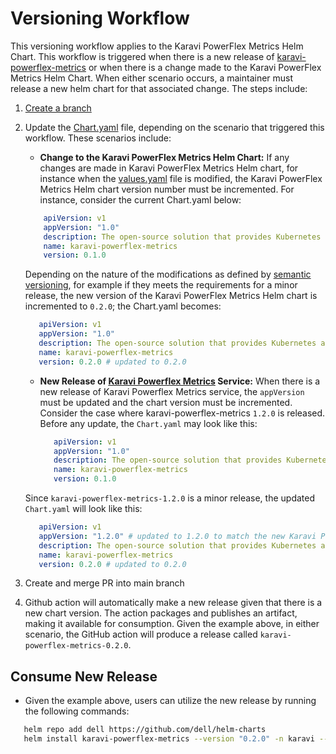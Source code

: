 # Versioning Workflow

This versioning workflow applies to the Karavi PowerFlex Metrics Helm Chart. This workflow is triggered when there is a new release of [karavi-powerflex-metrics](https://github.com/dell/karavi-powerflex-metrics) or when there is a change made to the Karavi PowerFlex Metrics Helm Chart. When either scenario occurs, a maintainer must release a new helm chart for that associated change. The steps include:

1) [Create a branch](../../CONTRIBUTING.md)
2) Update the [Chart.yaml](../karavi-powerflex-metrics/Chart.yaml) file, depending on the scenario that triggered this workflow. These scenarios include:
   - **Change to the Karavi PowerFlex Metrics Helm Chart:**
    If any changes are made in Karavi PowerFlex Metrics Helm chart, for instance when the [values.yaml](./values.yaml) file is modified, the Karavi PowerFlex Metrics Helm chart version number must be incremented. For instance, consider the current Chart.yaml below:

    ```yaml
        apiVersion: v1
        appVersion: "1.0"
        description: The open-source solution that provides Kubernetes administrators insight into storage usage and performance for containerized applications using Dell products.
        name: karavi-powerflex-metrics
        version: 0.1.0
     ```

    Depending on the nature of the modifications as defined by [semantic versioning](http://semver.org), for example if they meets the requirements for a minor release, the new version of the Karavi PowerFlex Metrics Helm chart is incremented to `0.2.0`; the Chart.yaml becomes:

     ```yaml
        apiVersion: v1
        appVersion: "1.0"
        description: The open-source solution that provides Kubernetes administrators insight into storage usage and performance for containerized applications using Dell products.
        name: karavi-powerflex-metrics
        version: 0.2.0 # updated to 0.2.0
     ```

   - **New Release of [Karavi Powerflex Metrics](https://github.com/dell/karavi-powerflex-metrics) Service:**
    When there is a new release of Karavi Powerflex Metrics service, the `appVersion` must be updated and the chart version must be incremented. Consider the case where karavi-powerflex-metrics `1.2.0` is released. Before any update, the `Chart.yaml` may look like this:

     ```yaml
        apiVersion: v1
        appVersion: "1.0"
        description: The open-source solution that provides Kubernetes administrators insight into storage usage and performance for containerized applications using Dell products.
        name: karavi-powerflex-metrics
        version: 0.1.0
     ```

    Since `karavi-powerflex-metrics-1.2.0` is a minor release, the updated `Chart.yaml` will look like this:

     ```yaml
        apiVersion: v1
        appVersion: "1.2.0" # updated to 1.2.0 to match the new Karavi Powerflex Metrics service release
        description: The open-source solution that provides Kubernetes administrators insight into storage usage and performance for containerized applications using Dell products.
        name: karavi-powerflex-metrics
        version: 0.2.0 # updated to 0.2.0
     ```

3) Create and merge PR into main branch
4) Github action will automatically make a new release given that there is a new chart version. The action packages and publishes an artifact,  making it available for consumption. Given the example above, in either scenario, the GitHub action will produce a release called `karavi-powerflex-metrics-0.2.0`.

## Consume New Release

- Given the example above, users can utilize the new release by running the following commands:
  
```bash
   helm repo add dell https://github.com/dell/helm-charts
   helm install karavi-powerflex-metrics --version "0.2.0" -n karavi --create-namespace
```
